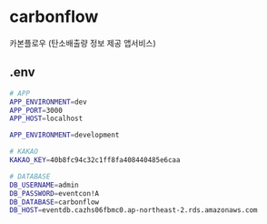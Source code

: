 # carbonflow
카본플로우 (탄소배출량 정보 제공 앱서비스)

## .env

```bash
# APP
APP_ENVIRONMENT=dev
APP_PORT=3000
APP_HOST=localhost

APP_ENVIRONMENT=development

# KAKAO
KAKAO_KEY=40b8fc94c32c1ff8fa408440485e6caa

# DATABASE
DB_USERNAME=admin
DB_PASSWORD=eventcon!A
DB_DATABASE=carbonflow
DB_HOST=eventdb.cazhs06fbmc0.ap-northeast-2.rds.amazonaws.com


```
